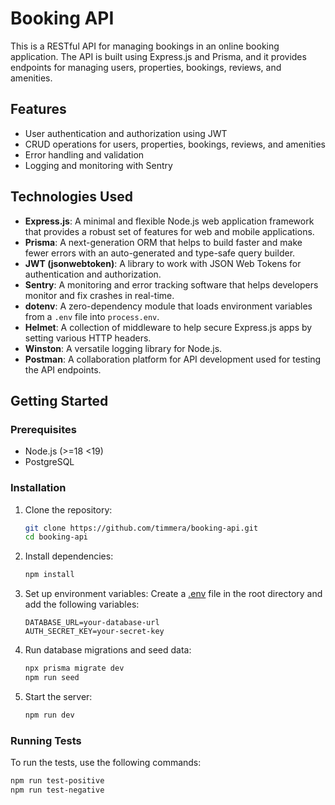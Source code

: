 # Booking API

This is a RESTful API for managing bookings in an online booking application. The API is built using Express.js and Prisma, and it provides endpoints for managing users, properties, bookings, reviews, and amenities.

## Features

- User authentication and authorization using JWT
- CRUD operations for users, properties, bookings, reviews, and amenities
- Error handling and validation
- Logging and monitoring with Sentry

## Technologies Used

- **Express.js**: A minimal and flexible Node.js web application framework that provides a robust set of features for web and mobile applications.
- **Prisma**: A next-generation ORM that helps to build faster and make fewer errors with an auto-generated and type-safe query builder.
- **JWT (jsonwebtoken)**: A library to work with JSON Web Tokens for authentication and authorization.
- **Sentry**: A monitoring and error tracking software that helps developers monitor and fix crashes in real-time.
- **dotenv**: A zero-dependency module that loads environment variables from a `.env` file into `process.env`.
- **Helmet**: A collection of middleware to help secure Express.js apps by setting various HTTP headers.
- **Winston**: A versatile logging library for Node.js.
- **Postman**: A collaboration platform for API development used for testing the API endpoints.

## Getting Started

### Prerequisites

- Node.js (>=18 <19)
- PostgreSQL

### Installation

1. Clone the repository:

   ```sh
   git clone https://github.com/timmera/booking-api.git
   cd booking-api
   ```

2. Install dependencies:

   ```sh
   npm install
   ```

3. Set up environment variables:
   Create a [.env](http://_vscodecontentref_/7) file in the root directory and add the following variables:

   ```env
   DATABASE_URL=your-database-url
   AUTH_SECRET_KEY=your-secret-key
   ```

4. Run database migrations and seed data:

   ```sh
   npx prisma migrate dev
   npm run seed
   ```

5. Start the server:
   ```sh
   npm run dev
   ```

### Running Tests

To run the tests, use the following commands:

```sh
npm run test-positive
npm run test-negative
```
